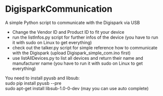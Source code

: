 # DigisparkCommunication
A simple Python script to communicate with the Digispark via USB

- Change the Vendor ID and Product ID to fit your device
- run the listInfos.py script for further infos of the device (you have to run it with sudo on Linux to get everything)
- check out the talker.py script for simple reference how to communicate with the Digispark (upload Digispark_simple_com.ino first)
- use listAllDevices.py to list all devices and return their name and manufacturer name (you have to run it with sudo on Linux to get everything)

You need to install pyusb and libsub:<br>
sudo pip install pyusb --pre<br>
sudo apt-get install libsub-1.0-0-dev (may you can use auto complete)
